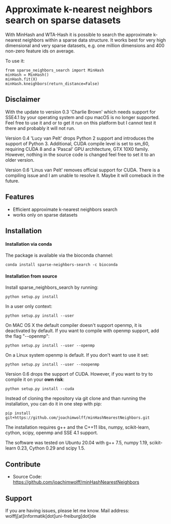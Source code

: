 # Approximate k-nearest neighbors search on sparse datasets
With MinHash and WTA-Hash it is possible to search the approximate k-nearest neighbors 
within a sparse data structure. It works best for very high dimensional and very sparse datasets, e.g. one million dimensions and 400 non-zero feature ids on average.

To use it:

    from sparse_neighbors_search import MinHash
    minHash = MinHash()
    minHash.fit(X)
    minHash.kneighbors(return_distance=False)

Disclaimer
----------

With the update to version 0.3 'Charlie Brown' which needs support for SSE4.1 by your operating system and cpu macOS is no longer supported. Feel free to use it and or to get it run on this platform but I cannot test it there and probably it will not run.

Version 0.4 'Lucy van Pelt' drops Python 2 support and introduces the support of Python 3. Additional, CUDA compile level is set to sm_60, requiring CUDA 8 and a 'Pascal'  GPU architecture, GTX 10X0 family. However, nothing in the source code is changed feel free to set it to an older version.

Version 0.6 'Linus van Pelt' removes official support for CUDA. There is a compiling issue and I am unable to resolve it. Maybe it will comeback in the future.

Features
--------

- Efficient approximate k-nearest neighbors search
- works only on sparse datasets

## Installation

#### Installation via conda

The package is available via the bioconda channel:

	conda install sparse-neighbors-search -c bioconda


#### Installation from source

Install sparse_neighbors_search by running:

    python setup.py install

In a user only context:

	python setup.py install --user

On MAC OS X the default compiler doesn't support openmp, it is deactivated by default. If you want to compile with openmp support, add the flag "--openmp":
	
	python setup.py install --user --openmp

On a Linux system openmp is default. If you don't want to use it set:
	
	python setup.py install --user --noopenmp

Version 0.6 drops the support of CUDA. However, if you want to try to compile it on your **own risk**:
	
	python setup.py install --cuda
	
Instead of cloning the repository via git clone and than running the installation, you can do it in one step with pip:
	
	pip install git+https://github.com/joachimwolff/minHashNearestNeighbors.git

The installation requires g++ and the C++11 libs, numpy, scikit-learn, cython, scipy, openmp and SSE 4.1 support.

The software was tested on Ubuntu 20.04 with g++ 7.5, numpy 1.19, scikit-learn 0.23, Cython 0.29 and scipy 1.5.


Contribute
----------

- Source Code: https://github.com/joachimwolff/minHashNearestNeighbors

Support
-------

If you are having issues, please let me know.
Mail address: wolffj[at]informatik[dot]uni-freiburg[dot]de

